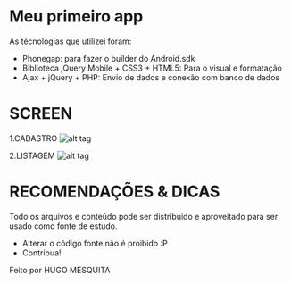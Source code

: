 # Meu primeiro app  #

As técnologias que utilizei foram: 

* Phonegap: para fazer o builder do Android.sdk
* Biblioteca jQuery Mobile + CSS3 + HTML5: Para o visual e formatação 
* Ajax + jQuery + PHP: Envio de dados e conexão com banco de dados

# SCREEN #

1.CADASTRO
![alt tag](http://fs5.directupload.net/images/150930/xoexogq6.png)

2.LISTAGEM
![alt tag](http://fs5.directupload.net/images/150930/xtuv4vpx.png)



# RECOMENDAÇÕES & DICAS #
Todo os arquivos e conteúdo pode ser distribuido e aproveitado para ser usado como fonte de estudo. 

 * Alterar o código fonte não é proibido :P
 * Contribua!


Feito por HUGO MESQUITA